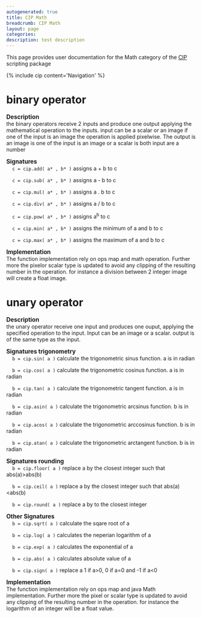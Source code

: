 ```yaml
---
autogenerated: true
title: CIP Math
breadcrumb: CIP Math
layout: page
categories: 
description: test description
---
```


This page provides user documentation for the Math category of the [CIP](CIP) scripting package

{% include cip content='Navigation' %}

**binary operator**
===================

<span style="font-size:110%">**Description**</span>  
the binary operators receive 2 inputs and produce one output applying the mathematical operation to the inputs. input can be a scalar or an image if one of the input is an image the operation is applied pixelwise. The output is an image is one of the input is an image or a scalar is both input are a number

<span style="font-size:110%">**Signatures**</span>  
    `c = cip.add( a* , b* )` assigns a + b to c

    `c = cip.sub( a* , b* )` assigns a - b to c

    `c = cip.mul( a* , b* )` assigns a . b to c

    `c = cip.div( a* , b* )` assigns a / b to c

    `c = cip.pow( a* , b* )` assigns a<sup>b</sup> to c

    `c = cip.min( a* , b* )` assigns the minimum of a and b to c

    `c = cip.max( a* , b* )` assigns the maximum of a and b to c

<span style="font-size:110%">**Implementation**</span>  
The function implementation rely on ops map and math operation. Further more the pixelor scalar type is updated to avoid any clipping of the resulting number in the operation. for instance a division between 2 integer image will create a float image.

**unary operator**
==================

<span style="font-size:110%">**Description**</span>  
the unary operator receive one input and produces one ouput, applying the specified operation to the input. Input can be an image or a scalar. output is of the same type as the input.

<span style="font-size:110%">**Signatures trigonometry**</span>  
    `b = cip.sin( a )` calculate the trigonometric sinus function. a is in radian

    `b = cip.cos( a )` calculate the trigonometric cosinus function. a is in radian

    `b = cip.tan( a )` calculate the trigonometric tangent function. a is in radian

    `b = cip.asin( a )` calculate the trigonometric arcsinus function. b is in radian

    `b = cip.acos( a )` calculate the trigonometric arccosinus function. b is in radian

    `b = cip.atan( a )` calculate the trigonometric arctangent function. b is in radian

<span style="font-size:110%">**Signatures rounding**</span>  
    `b = cip.floor( a )` replace a by the closest integer such that abs(a)&gt;abs(b)

    `b = cip.ceil( a )` replace a by the closest integer such that abs(a)&lt;abs(b)

    `b = cip.round( a )` replace a by to the closest integer

<span style="font-size:110%">**Other Signatures**</span>  
    `b = cip.sqrt( a )` calculate the sqare root of a

    `b = cip.log( a )` calculates the neperian logarithm of a

    `b = cip.exp( a )` calculates the exponential of a

    `b = cip.abs( a )` calculates absolute value of a

    `b = cip.sign( a )` replace a 1 if a&gt;0, 0 if a=0 and -1 if a&lt;0

<span style="font-size:110%">**Implementation**</span>  
The function implementation rely on ops map and java Math implementation. Further more the pixel or scalar type is updated to avoid any clipping of the resulting number in the operation. for instance the logarithm of an integer will be a float value.
